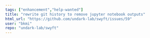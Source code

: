 ```yaml
---
tags: ["enhancement","help-wanted"]
title: "rewrite git history to remove jupyter notebook outputs"
html_url: "https://github.com/undark-lab/swyft/issues/59"
user: "bkmi"
repo: "undark-lab/swyft"
---
```


